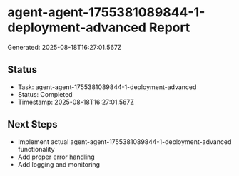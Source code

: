 # agent-agent-1755381089844-1-deployment-advanced Report

Generated: 2025-08-18T16:27:01.567Z

## Status
- Task: agent-agent-1755381089844-1-deployment-advanced
- Status: Completed
- Timestamp: 2025-08-18T16:27:01.567Z

## Next Steps
- Implement actual agent-agent-1755381089844-1-deployment-advanced functionality
- Add proper error handling
- Add logging and monitoring
